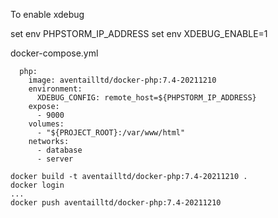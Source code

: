 To enable xdebug

set env PHPSTORM_IP_ADDRESS
set env XDEBUG_ENABLE=1

docker-compose.yml

```
  php:
    image: aventailltd/docker-php:7.4-20211210
    environment:
      XDEBUG_CONFIG: remote_host=${PHPSTORM_IP_ADDRESS}
    expose:
      - 9000
    volumes:
      - "${PROJECT_ROOT}:/var/www/html"
    networks:
      - database
      - server
```

```
docker build -t aventailltd/docker-php:7.4-20211210 .
docker login
...
docker push aventailltd/docker-php:7.4-20211210
```

